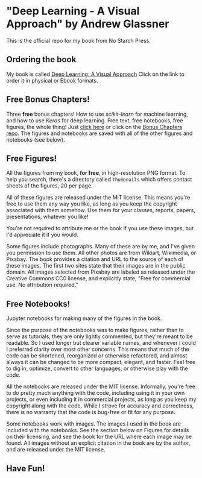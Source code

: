 # "Deep Learning - A Visual Approach" by Andrew Glassner

This is the official repo for my book from No Starch Press.

## Ordering the book

My book is called [Deep Learning: A Visual Approach](https://nostarch.com/deep-learning-visual-approach) 
Click on the link to order it in physical or Ebook formats.

## Free Bonus Chapters!

Three **free** bonus chapters! How to use *scikit-learn* for machine learning,
and how to use *Keras* for deep learning. Free text, free notebooks, free
figures, the whole thing! Just [click here](https://github.com/blueberrymusic/Deep-Learning-A-Visual-Approach/tree/main/Bonus-Chapters) or click on the [Bonus Chapters repo](https://github.com/blueberrymusic/Deep-Learning-A-Visual-Approach/tree/main/Bonus-Chapters). The figures and notebooks are saved with all of the other figures and notebooks (see below).

## Free Figures!

All the figures from my book, **for free**, in high-resolution
PNG format. 
To help you search, there's a directory called `Thumbnails` which 
offers contact sheets of the figures, 20 per page.

All of these figures are released under the MIT license. This
means you're free to use them any way you like, as long as you keep the 
copyright associated with them somehow. Use them for your classes,
reports, papers, presentations, whatever you like!

You're not required to attribute me or the book if you use these images, 
but I'd appreciate it if you would. 

Some figures include photographs. Many of these are by me, and I've
given you permission to use them. All other
photos are from Wikiart, Wikimedia, or Pixabay. The book provides a citation
and URL to the source of each of these images. The first two sites state that
their images are in the public domain. All images selected from Pixabay are 
labeled as released under the Creative Commons CC0 license, and explicitly
state, "Free for commercial use. No attribution required."

## Free Notebooks!

Jupyter notebooks for making many of the figures in the book.

Since the purpose of the notebooks was to make figures, 
rather than to
serve as tutorials, they are only lightly commented,
but they're meant to be readable.
So I used longer but clearer variable names, and whenever I could I
preferred clarity over most other concerns. This means
that much of the code can be shortened, 
reorganized or otherwise refactored,
and almost always it can be changed to be
more compact, elegant, and faster. Feel free
to dig in, optimize, convert to other languages, or otherwise play with the code.  

All the notebooks are released under the MIT license. Informally, you're free to 
do pretty much anything with the code, including using it in your own projects,
or even including it in commercial projects, as long as you keep my copyright
along with the code. While I strove for accuracy and correctness, there is no 
warranty that the code is bug-free or fit for any purpose.

Some notebooks work with images. The images I used in the book are included
with the notebooks. See the section below on Figures for details on their
licensing, and see the book for the URL where each image may be found. All images
without an explicit citation in the book are by the author, and are released
under the MIT license.

## Have Fun!
